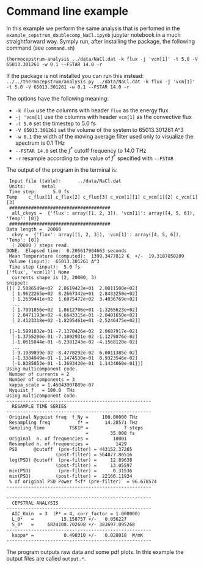 # Command line example

In this example we perform the same analysis that is perfomed in the `example_cepstrum_doublecomp_NaCl.ipynb` jupyter notebook in a much straightforward way.
Symply run, after installing the package, the following command (see `command.sh`)

```
thermocepstrum-analysis ../data/NaCl.dat -k flux -j 'vcm[1]' -t 5.0 -V 65013.301261 -w 0.1 --FSTAR 14.0 -r
```
If the package is not installed you can run this instead:
`../../thermocepstrum/analysis.py ../data/NaCl.dat -k flux -j 'vcm[1]' -t 5.0 -V 65013.301261 -w 0.1 --FSTAR 14.0 -r`

The options have the following meaning:
* `-k flux` use the columns with header `flux` as the energy flux
* `-j 'vcm[1]` use the columns with header `vcm[1]` as the convective flux
* `-t 5.0` set the timestep to 5.0 fs
* `-V 65013.301261` set the volume of the system to 65013.301261 A^3
* `-w 0.1` the width of the moving average filter used only to visualize the spectrum is 0.1 THz
* `--FSTAR 14.0` set the $f^*$ cutoff frequency to 14.0 THz
* `-r` resample according to the value of $f^*$ specified with `--FSTAR`

The output of the program in the terminal is:
```
 Input file (table):      ../data/NaCl.dat
 Units:      metal
 Time step:      5.0 fs
Temp    c_flux[1] c_flux[2] c_flux[3] c_vcm[1][1] c_vcm[1][2] c_vcm[1][3]
 #####################################
  all_ckeys =  {'flux': array([1, 2, 3]), 'vcm[1]': array([4, 5, 6]), 'Temp': [0]}
 #####################################
Data length =  20000
  ckey =  {'flux': array([1, 2, 3]), 'vcm[1]': array([4, 5, 6]), 'Temp': [0]}
  ( 20000 ) steps read.
DONE.  Elapsed time:  0.205617904663 seconds
 Mean Temperature (computed):  1399.3477812 K  +/-  19.3187858209
 Volume (input):  65013.301261 A^3
 Time step (input):  5.0 fs
['flux', 'vcm[1]'] None
  currents shape is (2, 20000, 3)
snippet:
[[[ 2.5086549e+02  2.0619423e+01  2.0011500e+02]
  [ 1.9622265e+02  8.2667342e+01  2.8433250e+02]
  [ 1.2639441e+02  1.6075472e+02  3.4036769e+02]
  ...
  [ 1.7991856e+02  1.8612706e+01 -1.3265623e+02]
  [ 2.0471193e+02 -4.6643315e-01 -2.0401650e+02]
  [ 2.4123318e+02 -1.8295461e+01 -2.5246475e+02]]

 [[-1.5991832e-01 -7.1370426e-02  2.0687917e-02]
  [-1.3755206e-01 -7.1002931e-02 -1.1279876e-02]
  [-1.0615044e-01 -6.2381243e-02 -4.1568120e-02]
  ...
  [-9.1939899e-02 -8.4778292e-02  6.0011385e-02]
  [-1.3384949e-01 -1.1474530e-01  8.9323546e-02]
  [-1.8385053e-01 -1.3693430e-01  1.1434060e-01]]]
Using multicomponent code.
 Number of currents = 2
 Number of components = 3
 kappa_scale = 1.46043907889e-07
 Nyquist_f   = 100.0  THz
Using multicomponent code.
-----------------------------------------------------
  RESAMPLE TIME SERIES
-----------------------------------------------------
 Original Nyquist freq  f_Ny =     100.00000 THz
 Resampling freq          f* =      14.28571 THz
 Sampling time         TSKIP =             7 steps
                             =        35.000 fs
 Original  n. of frequencies =         10001
 Resampled n. of frequencies =          1429
 PSD      @cutoff  (pre-filter) = 443152.37265
                  (post-filter) = 564877.86516
 log(PSD) @cutoff  (pre-filter) =     12.89638
                  (post-filter) =     13.05597
 min(PSD)          (pre-filter) =      0.31536
 min(PSD)         (post-filter) =  22166.11934
 % of original PSD Power f<f* (pre-filter)  = 96.678574
-----------------------------------------------------

-----------------------------------------------------
  CEPSTRAL ANALYSIS
-----------------------------------------------------
  AIC_Kmin  = 3  (P* = 4, corr_factor = 1.000000)
  L_0*   =          15.158757 +/-   0.056227
  S_0*   =     6824108.702608 +/- 383697.095268
-----------------------------------------------------
  kappa* =           0.498310 +/-   0.028018  W/mK
-----------------------------------------------------
```

The program outputs raw data and some pdf plots. In this example the output files are called `output.*`.
